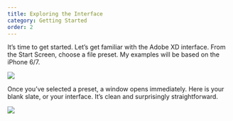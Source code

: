 ```yaml
---
title: Exploring the Interface
category: Getting Started
order: 2
---
```


It’s time to get started. Let’s get familiar with the Adobe XD interface. From the Start Screen, choose a file preset. My examples will be based on the iPhone 6/7. 

![](//placehold.it/800x600)

Once you’ve selected a preset, a window opens immediately. Here is your blank slate, or your interface. It’s clean and surprisingly straightforward. 

![](//placehold.it/400x400)

